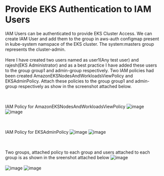 # Provide EKS Authentication to IAM Users

IAM Users can be authenticated to provide EKS Cluster Access. We can create IAM User and add them to the group in aws-auth configmap present in kube-system namspace of the EKS cluster. The system:masters group represents the cluster-admin.
<br> <br/>
Here I have created two users named as user1(Any test user) and rajesh(EKS Administrator) and as a best practice I have added these users to the group group1 and admin-group respectively.
Two IAM policies had been created AmazonEKSNodesAndWorkloadsViewPolicy and EKSAdminPolicy. Attach these policies to the group group1 and admin-group respectively as show in the screenshot attached below.

<br> <br/>
IAM Policy for AmazonEKSNodesAndWorkloadsViewPolicy
![image](https://github.com/singhritesh85/EKS-Authentication/assets/56765895/d9c03a76-a3da-426b-ad8b-2252497a7ac8)
![image](https://github.com/singhritesh85/EKS-Authentication/assets/56765895/258c418c-2a29-4cc5-aa7f-cfe72e92d9eb)

<br><br/>
IAM Policy for EKSAdminPolicy
![image](https://github.com/singhritesh85/EKS-Authentication/assets/56765895/074750dd-05ff-4fca-a0f0-c86d899f5567)
![image](https://github.com/singhritesh85/EKS-Authentication/assets/56765895/6eb43d38-381c-464d-bec3-555e36746ff5)

<br><br/>
Two groups, attached policy to each group and users attached to each group is as shown in the sreenshot attached below
![image](https://github.com/singhritesh85/EKS-Authentication/assets/56765895/545a846f-7c49-4b3e-a687-ee30e965c608)
<br><br/>
![image](https://github.com/singhritesh85/EKS-Authentication/assets/56765895/789a1c60-fcc2-49d5-aa75-acc5b26f8aa1)
![image](https://github.com/singhritesh85/EKS-Authentication/assets/56765895/f4fcdea0-32d0-454e-871b-be97c1c70e54)
<br><br/>





